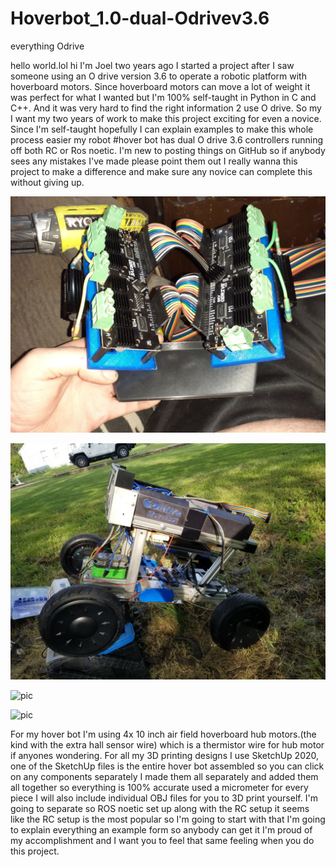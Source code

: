 # Hoverbot_1.0-dual-Odrivev3.6
 everything Odrive

hello world.lol
hi I'm Joel two years ago I started a project after I saw someone using an O drive version 3.6 to operate a robotic platform with hoverboard motors. Since hoverboard motors can move a lot of weight it was perfect for what I wanted but I'm 100% self-taught in Python in C and C++. And it was very hard to find the right information 2 use O drive. So my I want my two years of work to make this project exciting for even a novice. Since I'm self-taught hopefully I can explain examples to make this whole process easier my robot #hover bot has dual O drive 3.6 controllers running off both RC or Ros noetic. I'm new to posting things on GitHub so if anybody sees any mistakes I've made please point them out I really wanna this project to make a difference and make sure any novice can complete this without giving up.

![pic](https://github.com/batdog1981/Hoverbot_1.0-dual-Odrivev3.6/blob/main/283862602_5775849522443609_6167560359689070059_n.jpg)

![pic](https://github.com/batdog1981/Hoverbot_1.0-dual-Odrivev3.6/blob/main/292532811_5903001606395066_7633202172907996396_n.jpg)

![pic](https://github.com/batdog1981/Hoverbot_1.0-dual-Odrivev3.6/blob/main/20230123_231355.jpg)

![pic](https://github.com/batdog1981/Hoverbot_1.0-dual-Odrivev3.6/blob/main/20230130_131011.jpg)

For my hover bot I'm using 4x 10 inch air field hoverboard hub motors.(the kind with the extra hall sensor wire) which is a thermistor wire for hub motor if anyones wondering. For all my 3D printing designs I use SketchUp 2020, one of the SketchUp files is the entire hover bot assembled so you can click on any components separately I made them all separately and added them all together so everything is 100% accurate used a micrometer for every piece I will also include individual OBJ files for you to 3D print yourself. I'm going to separate so ROS noetic set up along with the RC setup it seems like the RC setup is the most popular so I'm going to start with that I'm going to explain everything an example form so anybody can get it I'm proud of my accomplishment and I want you to feel that same feeling when you do this project.